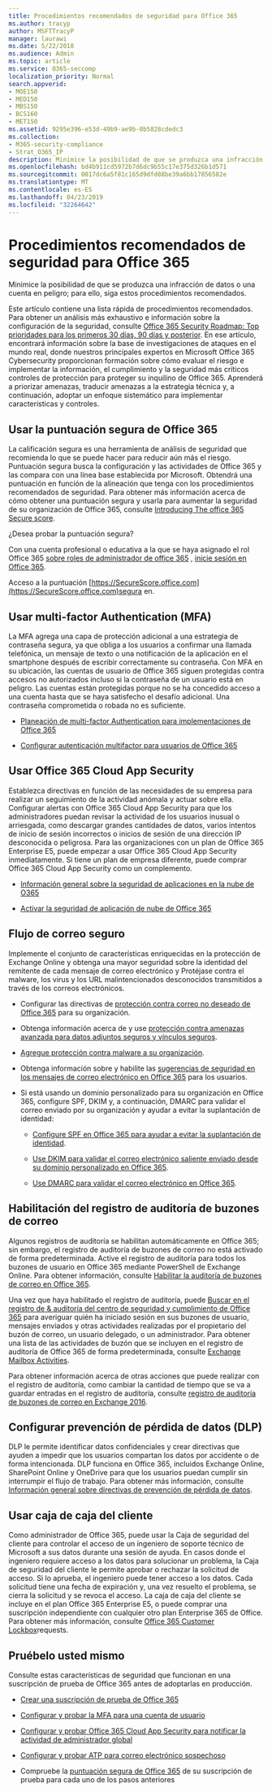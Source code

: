 ```yaml
---
title: Procedimientos recomendados de seguridad para Office 365
ms.author: tracyp
author: MSFTTracyP
manager: laurawi
ms.date: 5/22/2018
ms.audience: Admin
ms.topic: article
ms.service: O365-seccomp
localization_priority: Normal
search.appverid:
- MOE150
- MED150
- MBS150
- BCS160
- MET150
ms.assetid: 9295e396-e53d-49b9-ae9b-0b5828cdedc3
ms.collection:
- M365-security-compliance
- Strat_O365_IP
description: Minimice la posibilidad de que se produzca una infracción de datos o una cuenta en peligro; para ello, siga estos procedimientos recomendados.
ms.openlocfilehash: bd4b911cd5972b7d6dc9b55c17e375d326b1d571
ms.sourcegitcommit: 0017dc6a5f81c165d9dfd88be39a6bb17856582e
ms.translationtype: MT
ms.contentlocale: es-ES
ms.lasthandoff: 04/23/2019
ms.locfileid: "32264642"
---
```

# <a name="security-best-practices-for-office-365"></a>Procedimientos recomendados de seguridad para Office 365

Minimice la posibilidad de que se produzca una infracción de datos o una cuenta en peligro; para ello, siga estos procedimientos recomendados.
  
Este artículo contiene una lista rápida de procedimientos recomendados. Para obtener un análisis más exhaustivo e información sobre la configuración de la seguridad, consulte [Office 365 Security Roadmap: Top prioridades para los primeros 30 días, 90 días y posterior](security-roadmap.md). En ese artículo, encontrará información sobre la base de investigaciones de ataques en el mundo real, donde nuestros principales expertos en Microsoft Office 365 Cybersecurity proporcionan formación sobre cómo evaluar el riesgo e implementar la información, el cumplimiento y la seguridad más críticos controles de protección para proteger su inquilino de Office 365. Aprenderá a priorizar amenazas, traducir amenazas a la estrategia técnica y, a continuación, adoptar un enfoque sistemático para implementar características y controles.
  
## <a name="use-office-365-secure-score"></a>Usar la puntuación segura de Office 365

La calificación segura es una herramienta de análisis de seguridad que recomienda lo que se puede hacer para reducir aún más el riesgo. Puntuación segura busca la configuración y las actividades de Office 365 y las compara con una línea base establecida por Microsoft. Obtendrá una puntuación en función de la alineación que tenga con los procedimientos recomendados de seguridad. Para obtener más información acerca de cómo obtener una puntuación segura y usarla para aumentar la seguridad de su organización de Office 365, consulte [Introducing The office 365 Secure score](office-365-secure-score.md).
  
¿Desea probar la puntuación segura?
  
Con una cuenta profesional o educativa a la que se haya asignado el rol Office 365 [sobre roles de administrador de office 365](https://support.office.com/article/da585eea-f576-4f55-a1e0-87090b6aaa9d) , [inicie sesión en Office 365](https://www.office.com/signin).
  
Acceso a la puntuación [https://SecureScore.office.com](https://SecureScore.office.com)segura en.
  
## <a name="use-multi-factor-authentication-mfa"></a>Usar multi-factor Authentication (MFA)

La MFA agrega una capa de protección adicional a una estrategia de contraseña segura, ya que obliga a los usuarios a confirmar una llamada telefónica, un mensaje de texto o una notificación de la aplicación en el smartphone después de escribir correctamente su contraseña. Con MFA en su ubicación, las cuentas de usuario de Office 365 siguen protegidas contra accesos no autorizados incluso si la contraseña de un usuario está en peligro. Las cuentas están protegidas porque no se ha concedido acceso a una cuenta hasta que se haya satisfecho el desafío adicional. Una contraseña comprometida o robada no es suficiente.
  
- [Planeación de multi-factor Authentication para implementaciones de Office 365](https://support.office.com/article/043807b2-21db-4d5c-b430-c8a6dee0e6ba)

- [Configurar autenticación multifactor para usuarios de Office 365](https://support.office.com/article/8f0454b2-f51a-4d9c-bcde-2c48e41621c6)

## <a name="use-office-365-cloud-app-security"></a>Usar Office 365 Cloud App Security

Establezca directivas en función de las necesidades de su empresa para realizar un seguimiento de la actividad anómala y actuar sobre ella. Configurar alertas con Office 365 Cloud App Security para que los administradores puedan revisar la actividad de los usuarios inusual o arriesgada, como descargar grandes cantidades de datos, varios intentos de inicio de sesión incorrectos o inicios de sesión de una dirección IP desconocida o peligrosa. Para las organizaciones con un plan de Office 365 Enterprise E5, puede empezar a usar Office 365 Cloud App Security inmediatamente. Si tiene un plan de empresa diferente, puede comprar Office 365 Cloud App Security como un complemento.
  
- [Información general sobre la seguridad de aplicaciones en la nube de O365](office-365-cas-overview.md)

- [Activar la seguridad de aplicación de nube de Office 365](turn-on-office-365-cas.md)

## <a name="secure-mail-flow"></a>Flujo de correo seguro

Implemente el conjunto de características enriquecidas en la protección de Exchange Online y obtenga una mayor seguridad sobre la identidad del remitente de cada mensaje de correo electrónico y Protéjase contra el malware, los virus y los URL malintencionados desconocidos transmitidos a través de los correos electrónicos.
  
- Configurar las directivas de [protección contra correo no deseado de Office 365](anti-spam-protection.md) para su organización.

- Obtenga información acerca de y use [protección contra amenazas avanzada para datos adjuntos seguros y vínculos seguros](https://technet.microsoft.com/library/mt148491.aspx).

- [Agregue protección contra malware a su organización](https://technet.microsoft.com/en-us/library/jj200669%28v=exchg.150%29.aspx).

- Obtenga información sobre y habilite las [sugerencias de seguridad en los mensajes de correo electrónico en Office 365](safety-tips-in-office-365.md) para los usuarios.

- Si está usando un dominio personalizado para su organización en Office 365, configure SPF, DKIM y, a continuación, DMARC para validar el correo enviado por su organización y ayudar a evitar la suplantación de identidad:

  - [Configure SPF en Office 365 para ayudar a evitar la suplantación de identidad](https://docs.microsoft.com/office365/SecurityCompliance/set-up-spf-in-office-365-to-help-prevent-spoofing).

  - [Use DKIM para validar el correo electrónico saliente enviado desde su dominio personalizado en Office 365](https://docs.microsoft.com/office365/SecurityCompliance/set-up-spf-in-office-365-to-help-prevent-spoofing).

  - [Use DMARC para validar el correo electrónico en Office 365](https://technet.microsoft.com/library/mt734386%28v=exchg.150%29.aspx).

## <a name="enable-mailbox-audit-logging"></a>Habilitación del registro de auditoría de buzones de correo

Algunos registros de auditoría se habilitan automáticamente en Office 365; sin embargo, el registro de auditoría de buzones de correo no está activado de forma predeterminada. Active el registro de auditoría para todos los buzones de usuario en Office 365 mediante PowerShell de Exchange Online. Para obtener información, consulte [Habilitar la auditoría de buzones de correo en Office 365](https://go.microsoft.com/fwlink/p/?LinkID=626109).
  
Una vez que haya habilitado el registro de auditoría, puede [Buscar en el registro de &amp; auditoría del centro de seguridad y cumplimiento de Office 365](search-the-audit-log-in-security-and-compliance.md) para averiguar quién ha iniciado sesión en sus buzones de usuario, mensajes enviados y otras actividades realizadas por el propietario del buzón de correo, un usuario delegado, o un administrador. Para obtener una lista de las actividades de buzón que se incluyen en el registro de auditoría de Office 365 de forma predeterminada, consulte [Exchange Mailbox Activities](search-the-audit-log-in-security-and-compliance.md#exchange-mailbox-activities).
  
Para obtener información acerca de otras acciones que puede realizar con el registro de auditoría, como cambiar la cantidad de tiempo que se va a guardar entradas en el registro de auditoría, consulte [registro de auditoría de buzones de correo en Exchange 2016](https://technet.microsoft.com/en-us/library/ff459237%28v=exchg.160%29.aspx).
  
## <a name="configure-data-loss-prevention-dlp"></a>Configurar prevención de pérdida de datos (DLP)

DLP le permite identificar datos confidenciales y crear directivas que ayuden a impedir que los usuarios compartan los datos por accidente o de forma intencionada. DLP funciona en Office 365, incluidos Exchange Online, SharePoint Online y OneDrive para que los usuarios puedan cumplir sin interrumpir el flujo de trabajo. Para obtener más información, consulte [Información general sobre directivas de prevención de pérdida de datos](data-loss-prevention-policies.md).
  
## <a name="use-customer-lockbox"></a>Usar caja de caja del cliente

Como administrador de Office 365, puede usar la Caja de seguridad del cliente para controlar el acceso de un ingeniero de soporte técnico de Microsoft a sus datos durante una sesión de ayuda. En casos donde el ingeniero requiere acceso a los datos para solucionar un problema, la Caja de seguridad del cliente le permite aprobar o rechazar la solicitud de acceso. Si lo aprueba, el ingeniero puede tener acceso a los datos. Cada solicitud tiene una fecha de expiración y, una vez resuelto el problema, se cierra la solicitud y se revoca el acceso. La caja de caja del cliente se incluye en el plan Office 365 Enterprise E5, o puede comprar una suscripción independiente con cualquier otro plan Enterprise 365 de Office. Para obtener más información, consulte [Office 365 Customer Lockbox](https://support.office.com/article/36f9cdd1-e64c-421b-a7e4-4a54d16440a2)requests.
  
## <a name="try-it-yourself"></a>Pruébelo usted mismo
<a name="SecureScore"> </a>

Consulte estas características de seguridad que funcionan en una suscripción de prueba de Office 365 antes de adoptarlas en producción.
  
- [Crear una suscripción de prueba de Office 365](https://technet.microsoft.com/library/mt736406.aspx)

- [Configurar y probar la MFA para una cuenta de usuario](https://technet.microsoft.com/library/mt492459.aspx)

- [Configurar y probar Office 365 Cloud App Security para notificar la actividad de administrador global](https://technet.microsoft.com/library/mt757250.aspx)

- [Configurar y probar ATP para correo electrónico sospechoso](https://technet.microsoft.com/library/mt490479.aspx)

- Compruebe la [puntuación segura de Office 365](https://securescore.office.com/) de su suscripción de prueba para cada uno de los pasos anteriores